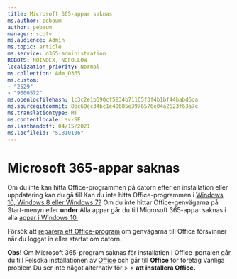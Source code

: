 ```yaml
---
title: Microsoft 365-appar saknas
ms.author: pebaum
author: pebaum
manager: scotv
ms.audience: Admin
ms.topic: article
ms.service: o365-administration
ROBOTS: NOINDEX, NOFOLLOW
localization_priority: Normal
ms.collection: Adm_O365
ms.custom:
- "2529"
- "9000572"
ms.openlocfilehash: 1c3c2e1b590cf5834b71165f3f4b1bf44babd6da
ms.sourcegitcommit: 8bc60ec34bc1e40685e3976576e04a2623f63a7c
ms.translationtype: MT
ms.contentlocale: sv-SE
ms.lasthandoff: 04/15/2021
ms.locfileid: "51810106"
---
```

# <a name="microsoft-365-apps-missing"></a>Microsoft 365-appar saknas

Om du inte kan hitta Office-programmen på datorn efter en installation eller uppdatering kan du gå till Kan du inte hitta Office-programmen i [Windows 10, Windows 8 eller Windows 7?](https://support.office.com/article/Can-t-find-Office-applications-in-Windows-10-Windows-8-or-Windows-7-907ce545-6ae8-459b-8d9d-de6764a635d6) Om du inte hittar Office-genvägarna på Start-menyn eller **under** Alla appar går du till Microsoft 365-appar saknas i alla [appar i Windows 10.](https://support.office.com/article/office-apps-are-missing-from-all-apps-on-windows-10-5bc123f6-655d-4736-ad61-b0b9d1cde5bc) 

Försök att [reparera ett Office-program](https://support.office.com/article/repair-an-office-application-7821d4b6-7c1d-4205-aa0e-a6b40c5bb88b) om genvägarna till Office försvinner när du loggat in eller startat om datorn. 

**Obs!** Om Microsoft 365-program saknas för installation i Office-portalen går du till Felsöka installationen av [Office](https://support.office.com/article/troubleshoot-installing-office-35ff2def-e0b2-4dac-9784-4cf212c1f6c2) och går till **Office** för företag Vanliga problem Du ser inte något alternativ för  >    >  **att installera Office.** 